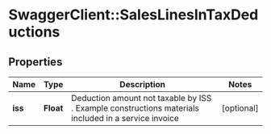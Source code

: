 # SwaggerClient::SalesLinesInTaxDeductions

## Properties
Name | Type | Description | Notes
------------ | ------------- | ------------- | -------------
**iss** | **Float** | Deduction amount not taxable by ISS . Example constructions materials included in a service invoice | [optional] 


